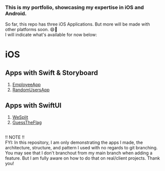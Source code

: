 ### This is my portfolio, showcasing my expertise in iOS and Android.

So far, this repo has three iOS Applications. But more will be made with other platforms soon. 😄🤞<br>
I will indicate what's available for now below:

# iOS
## Apps with Swift & Storyboard
1. [EmployeeApp](https://github.com/chandevbringino/Portfolio/tree/main/iOS/Swift/EmployeeApp)
2. [RandomUsersApp](iOS/Swift/RandomUsersApp)

## Apps with SwiftUI
1. [WeSplit](https://github.com/chandevbringino/Portfolio/tree/main/iOS/SwiftUI/WeSplit)
2. [GuessTheFlag](https://github.com/chandevbringino/Portfolio/tree/main/iOS/SwiftUI/GuessTheFlag)


<br>
‼️ NOTE ‼️<br>
FYI: In this repository, I am only demonstrating the apps I made, the architecture, structure, and pattern I used with no regards to git branching. You may see that I don't branchout from my main branch when adding a feature. But I am fully aware on how to do that on real/client projects. Thank you!
